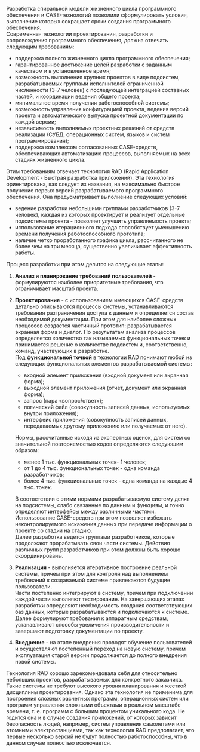Разработка спиральной модели жизненного цикла программного обеспечения и CASE-технологий позволили сформулировать условия, выполнение которых сокращает сроки создания программного обеспечения.  
Современная технологии проектирования, разработки и сопровождения программного обеспечения, должна отвечать следующим требованиям:
- поддержка полного жизненного цикла программного обеспечения;
- гарантированное достижение целей разработки с заданным качеством и в установленное время;
- возможность выполнения крупных проектов в виде подсистем, разрабатываемых группами исполнителей ограниченной численности (3-7 человек) с последующей интеграцией составных частей, и координации ведения общего проекта;
- минимальное время получения работоспособной системы;
- возможность управления конфигурацией проекта, ведения версий проекта и автоматического выпуска проектной документации по каждой версии;
- независимость выполняемых проектных решений от средств реализации (СУБД, операционных систем, языков и систем программирования);
- поддержка комплексом согласованных CASE-средств, обеспечивающих автоматизацию процессов, выполняемых на всех стадиях жизненного цикла.
  
Этим требованиям отвечает технология RAD (Rapid Application Development - Быстрая разработка приложений). Эта технология ориентирована, как следует из названия, на максимально быстрое получение первых версий разрабатываемого программного обеспечения. Она предусматривает выполнение следующих условий:
- ведение разработки небольшими группами разработчиков (3-7 человек), каждая из которых проектирует и реализует отдельные подсистемы проекта - позволяет улучшить управляемость проекта;
- использование итерационного подхода способствует уменьшению времени получения работоспособного прототипа;
- наличие четко проработанного графика цикла, рассчитанного не более чем на три месяца, существенно увеличивает эффективность работы.
  
Процесс разработки при этом делится на следующие этапы: 
1. **Анализ и планирование требований пользователей** - формулируются наиболее приоритетные требования, что ограничивает масштаб проекта.
2. **Проектирование** - с использованием имеющихся CASE-средств детально описываются процессы системы, устанавливаются требования разграничения доступа к данным и определяется состав необходимой документации. При этом для наиболее сложных процессов создается частичный прототип: разрабатывается экранная форма и диалог. По результатам анализа процессов определяется количество так называемых функциональных точек и принимается решение о количестве подсистем и, соответственно, команд, участвующих в разработке.  
	Под **функциональной точкой** в технологии RAD понимают любой из следующих функциональных элементов разрабатываемой системы:
	- входной элемент приложения (входной документ или экранная форма);
	- выходной элемент приложения (отчет, документ или экранная форма);
	- запрос (пара «вопрос/ответ»);
	- логический файл (совокупность записей данных, используемых внутри приложения);
	- интерфейс приложения (совокупность записей данных, передаваемых другому приложению или получаемых от него).
	  
	Нормы, рассчитанные исходя из экспертных оценок, для систем со значительной повторяемостью кодов определяются следующим образом:
	- менее 1 тыс. функциональных точек- 1 человек;
	- от 1 до 4 тыс. функциональных точек - одна команда разработчиков;
	- более 4 тыс. функциональных точек - одна команда на каждые 4 тыс. точек.
	  
	В соответствии с этими нормами разрабатываемую систему делят на подсистемы, слабо связанные по данным и функциям, и точно определяют интерфейсы между различными частями. Использование CASE-средств при этом позволяет избежать неконтролируемого искажения данных при передаче информации о проекте со стадии на стадию.  
	Далее разработка ведется группами разработчиков, которые продолжают прорабатывать свои части системы. Действия различных групп разработчиков при этом должны быть хорошо скоординированы.
3. **Реализация** - выполняется итеративное построение реальной системы, причем при этом для контроля над выполнением требований к создаваемой системе привлекаются будущие пользователи.  
	Части постепенно интегрируют в систему, причем при подключении каждой части выполняют тестирование. На завершающих этапах разработки определяют необходимость создания соответствующих баз данных, которые разрабатываются и подключаются к системе. Далее формулируют требования к аппаратным средствам, устанавливают способы увеличения производительности и завершают подготовку документации по проекту.
4. **Внедрение** - на этапе внедрения проводят обучение пользователей и осуществляют постепенный переход на новую систему, причем эксплуатация старой версии продолжается до полного внедрения новой системы.
  
Технология RAD хорошо зарекомендовала себя для относительно небольших проектов, разрабатываемых для конкретного заказчика. Такие системы не требуют высокого уровня
планирования и жесткой дисциплины проектирования. Однако эта технология не применима для построения сложных расчетных программ, операционных систем или программ управления сложными объектами в реальном масштабе времени, т. е. программ с большим процентом уникального кода. Не годится она и в случае создания приложений, от которых зависит безопасность людей, например, систем управления самолетами или атомными электростанциями, так как технология RAD предполагает, что первые несколько версий не будут полностью работоспособны, что в данном случае полностью исключается.
  